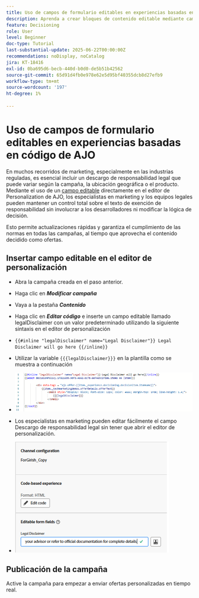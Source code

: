 ```yaml
---
title: Uso de campos de formulario editables en experiencias basadas en código de AJO
description: Aprenda a crear bloques de contenido editable mediante campos de formulario en línea en las plantillas de experiencia basadas en código de Adobe Journey Optimizer para ofrecer a los especialistas en marketing contenido de campaña dinámico y reutilizable.
feature: Decisioning
role: User
level: Beginner
doc-type: Tutorial
last-substantial-update: 2025-06-22T00:00:00Z
recommendations: noDisplay, noCatalog
jira: KT-18416
exl-id: 0ba695d6-becb-440d-b0d0-de5b51b42562
source-git-commit: 65d91d4fb0e978e62e5d95bf40355dcb8d27efb9
workflow-type: tm+mt
source-wordcount: '197'
ht-degree: 1%

---
```


# Uso de campos de formulario editables en experiencias basadas en código de AJO

En muchos recorridos de marketing, especialmente en las industrias reguladas, es esencial incluir un descargo de responsabilidad legal que puede variar según la campaña, la ubicación geográfica o el producto. Mediante el uso de un [campo editable](https://experienceleague.adobe.com/en/docs/journey-optimizer-learn/tutorials/channels/code-based-experience-channel/form-fields-in-code-based-experiences) directamente en el editor de Personalization de AJO, los especialistas en marketing y los equipos legales pueden mantener un control total sobre el texto de exención de responsabilidad sin involucrar a los desarrolladores ni modificar la lógica de decisión.

Esto permite actualizaciones rápidas y garantiza el cumplimiento de las normas en todas las campañas, al tiempo que aprovecha el contenido decidido como ofertas.

## Insertar campo editable en el editor de personalización

- Abra la campaña creada en el paso anterior.
- Haga clic en _**Modificar campaña**_
- Vaya a la pestaña _**Contenido**_
- Haga clic en _**Editar código**_ e inserte un campo editable llamado legalDisclaimer con un valor predeterminado utilizando la siguiente sintaxis en el editor de personalización

- `{{#inline "legalDisclaimer" name="Legal Disclaimer"}} Legal Disclaimer will go here {{/inline}}`

- Utilizar la variable `{{{legalDisclaimer}}}` en la plantilla como se muestra a continuación

- ![campos editables](assets/editable-fields.png)

- Los especialistas en marketing pueden editar fácilmente el campo Descargo de responsabilidad legal sin tener que abrir el editor de personalización.
- ![editable-field-marketer](assets/editable-field-marketer-view.png)



## Publicación de la campaña

Active la campaña para empezar a enviar ofertas personalizadas en tiempo real.
